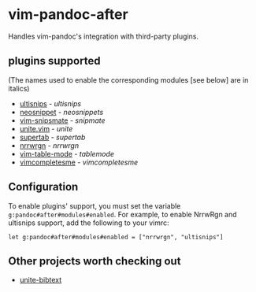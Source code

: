 # vim-pandoc-after

Handles vim-pandoc's integration with third-party plugins.

## plugins supported

(The names used to enable the corresponding modules [see below] are in italics)

* [ultisnips](https://github.com/SirVer/ultisnips) - *ultisnips*
* [neosnippet](https://github.com/Shougo/neosnippet.vim) - *neosnippets*
* [vim-snipsmate](https://github.com/garbas/vim-snipmate) - *snipmate*
* [unite.vim](https://github.com/Shougo/unite.vim) - *unite*
* [supertab](https://github.com/ervandew/supertab) - *supertab*
* [nrrwrgn](https://github.com/chrisbra/NrrwRgn) - *nrrwrgn*
* [vim-table-mode](https://github.com/dhruvasagar/vim-table-mode/) - *tablemode*
* [vimcompletesme](https://github.com/ajh17/VimCompletesMe) - *vimcompletesme*

## Configuration

To enable plugins' support, you must set the variable
`g:pandoc#after#modules#enabled`. For example, to enable NrrwRgn and ultisnips
support, add the following to your vimrc:

    let g:pandoc#after#modules#enabled = ["nrrwrgn", "ultisnips"]

## Other projects worth checking out

- [unite-bibtext](https://github.com/msprev/unite-bibtex)
